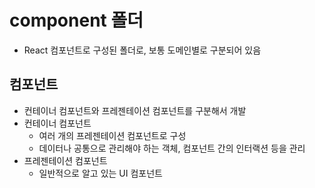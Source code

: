 # component 폴더
- React 컴포넌트로 구성된 폴더로, 보통 도메인별로 구분되어 있음

## 컴포넌트
- 컨테이너 컴포넌트와 프레젠테이션 컴포넌트를 구분해서 개발
- 컨테이너 컴포넌트
    + 여러 개의 프레젠테이션 컴포넌트로 구성
    + 데이터나 공통으로 관리해야 하는 객체, 컴포넌트 간의 인터랙션 등을 관리
- 프레젠테이션 컴포넌트
    + 일반적으로 알고 있는 UI 컴포넌트